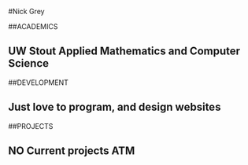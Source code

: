 #Nick Grey

##ACADEMICS

UW Stout
Applied Mathematics and Computer Science
------

##DEVELOPMENT

Just love to program, and design websites
------

##PROJECTS

NO Current projects ATM
------
